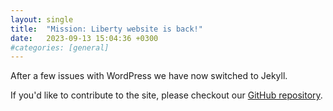 ```yaml
---
layout: single
title:  "Mission: Liberty website is back!"
date:   2023-09-13 15:04:36 +0300
#categories: [general]
---
```


After a few issues with WordPress we have now switched to Jekyll.

If you'd like to contribute to the site, please checkout our [GitHub repository](https://github.com/MissionLiberty/mssionliberty.github.io). 
